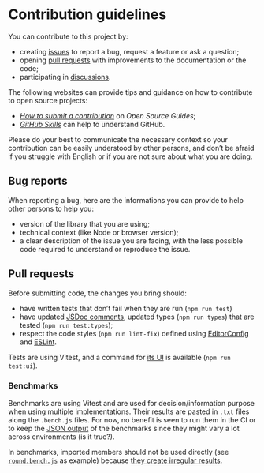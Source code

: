 # Contribution guidelines

You can contribute to this project by:

- creating [issues](https://github.com/frontacles/frontacles/issues/) to report a bug, request a feature or ask a question;
- opening [pull requests](https://github.com/frontacles/frontacles/issues/pulls) with improvements to the documentation or the code;
- participating in [discussions](https://github.com/frontacles/frontacles/discussions).

The following websites can provide tips and guidance on how to contribute to open source projects:

- [_How to submit a contribution_](https://opensource.guide/how-to-contribute/#how-to-submit-a-contribution) on _Open Source Guides_;
- [_GitHub Skills_](https://skills.github.com/) can help to understand GitHub.

Please do your best to communicate the necessary context so your contribution can be easily understood by other persons, and don’t be afraid if you struggle with English or if you are not sure about what you are doing.

## Bug reports

When reporting a bug, here are the informations you can provide to help other persons to help you:

- version of the library that you are using;
- technical context (like Node or browser version);
- a clear description of the issue you are facing, with the less possible code required to understand or reproduce the issue.

## Pull requests

Before submitting code, the changes you bring should:

- have written tests that don’t fail when they are run (`npm run test`)
- have updated [JSDoc comments](https://jsdoc.app/), updated types (`npm run types`) that are tested (`npm run test:types`);
- respect the code styles (`npm run lint-fix`) defined using [EditorConfig](https://editorconfig.org/) and [ESLint](https://eslint.org).

Tests are using Vitest, and a command for [its UI](https://vitest.dev/guide/ui.html) is available (`npm run test:ui`).

### Benchmarks

Benchmarks are using Vitest and are used for decision/information purpose when using multiple implementations. Their results are pasted in `.txt` files along the `.bench.js` files. For now, no benefit is seen to run them in the CI or to keep the [JSON output](https://vitest.dev/config/#benchmark-outputJson) of the benchmarks since they might vary a lot across environments (is it true?).

In benchmarks, imported members should not be used directly (see [`round.bench.js`](./src/math/bench/round.bench.js) as example) because [they create irregular results](https://github.com/vitest-dev/vitest/issues/6543).
